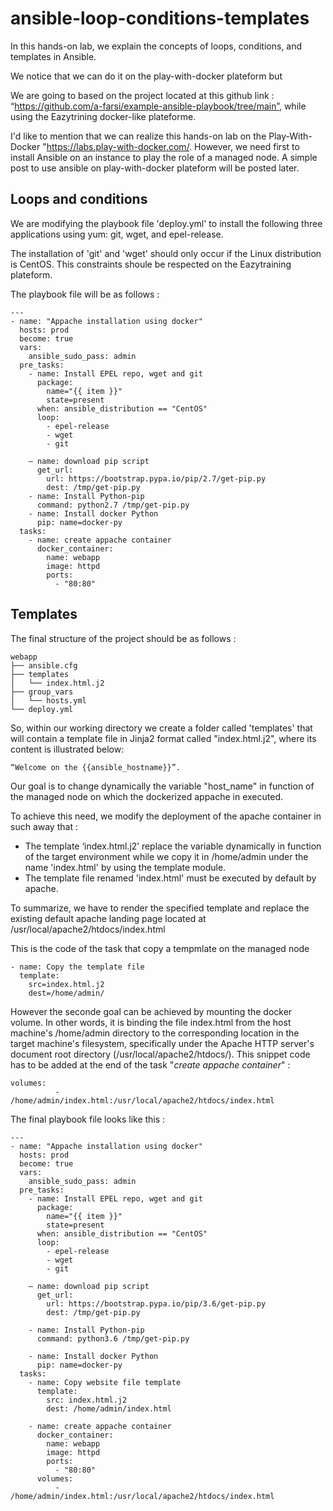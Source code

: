 # ansible-loop-conditions-templates

In  this hands-on lab, we explain the concepts of loops, conditions, and templates in Ansible.

We notice that we can do it on the play-with-docker plateform but  

We are going to based on the project located at this github link : “https://github.com/a-farsi/example-ansible-playbook/tree/main”, while using the Eazytrining docker-like plateforme. 

I'd like to mention that we can realize this hands-on lab on the Play-With-Docker "https://labs.play-with-docker.com/. However, we need first to install Ansible on an instance to play the role of a managed node. A simple post to use ansible on play-with-docker plateform will be posted later.

## Loops and conditions

We are modifying the playbook file 'deploy.yml' to install the following three applications using yum: git, wget, and epel-release.

The installation of 'git' and 'wget' should only occur if the Linux distribution is CentOS. This constraints shoule be respected on the Eazytraining plateform. 

The playbook file will be as follows : 

```
---
- name: "Appache installation using docker"
  hosts: prod
  become: true
  vars:
    ansible_sudo_pass: admin
  pre_tasks:
    - name: Install EPEL repo, wget and git
      package: 
        name="{{ item }}" 
        state=present
      when: ansible_distribution == "CentOS"
      loop:
        - epel-release
        - wget
        - git

    – name: download pip script
      get_url:
        url: https://bootstrap.pypa.io/pip/2.7/get-pip.py
        dest: /tmp/get-pip.py
    - name: Install Python-pip
      command: python2.7 /tmp/get-pip.py
    - name: Install docker Python
      pip: name=docker-py
  tasks:
    - name: create appache container
      docker_container:
        name: webapp
        image: httpd
        ports:
          - "80:80"
```

## Templates
The final structure of the project should be as follows : 
```
webapp
├── ansible.cfg
├── templates
│   └── index.html.j2
├── group_vars
│   └── hosts.yml
└── deploy.yml
```

So, within our working directory we create a folder called 'templates' that will contain a template file in Jinja2 format called "index.html.j2", where its content is illustrated below: 

``` 
“Welcome on the {{ansible_hostname}}”. 
```

Our goal is to change dynamically the variable "host_name" in function of the managed node on which the dockerized appache in executed.

To achieve this need, we modify the deployment of the apache container in such away that  : 
- The template ‘index.html.j2’ replace the variable dynamically in function of the target environment while we copy it in /home/admin  under the name 'index.html' by using the template module.
- The template file renamed 'index.html' must be executed by default by apache.

To summarize, we have to render the specified template and replace the existing default apache landing page located at /usr/local/apache2/htdocs/index.html

This is the code of the task that copy a tempmlate on the managed node 

    - name: Copy the template file
      template: 
        src=index.html.j2 
        dest=/home/admin/

However the seconde goal can be achieved by mounting the docker volume. In other words, it is binding the file index.html from the host machine's /home/admin directory to the corresponding location in the target machine's filesystem, specifically under the Apache HTTP server's document root directory (/usr/local/apache2/htdocs/).
This snippet code has to be added at the end of the task "_create appache container_" : 

```
volumes:
          - /home/admin/index.html:/usr/local/apache2/htdocs/index.html
```

The final playbook file looks like this : 

```
---
- name: "Appache installation using docker"
  hosts: prod
  become: true
  vars:
    ansible_sudo_pass: admin
  pre_tasks:
    - name: Install EPEL repo, wget and git
      package: 
        name="{{ item }}" 
        state=present
      when: ansible_distribution == "CentOS"
      loop:
        - epel-release
        - wget
        - git

    – name: download pip script
      get_url:
        url: https://bootstrap.pypa.io/pip/3.6/get-pip.py
        dest: /tmp/get-pip.py
    
    - name: Install Python-pip
      command: python3.6 /tmp/get-pip.py
    
    - name: Install docker Python
      pip: name=docker-py
  tasks:
    - name: Copy website file template
      template:
        src: index.html.j2
        dest: /home/admin/index.html

    - name: create appache container
      docker_container:
        name: webapp
        image: httpd
        ports:
          - "80:80"
      volumes:
          - /home/admin/index.html:/usr/local/apache2/htdocs/index.html
```